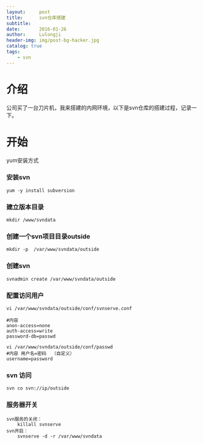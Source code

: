 ```yaml
---
layout:     post
title:      svn仓库搭建
subtitle:   
date:       2016-01-26
author:     Lulongji
header-img: img/post-bg-hacker.jpg
catalog: true
tags:
    - svn
---
```


# 介绍
公司买了一台刀片机，我来搭建的内网环境，以下是svn仓库的搭建过程，记录一下。

# 开始
yum安装方式

### 安装svn
    yum -y install subversion

### 建立版本目录
    mkdir /www/svndata

### 创建一个svn项目目录outside
    mkdir -p  /var/www/svndata/outside

### 创建svn
    svnadmin create /var/www/svndata/outside

### 配置访问用户
    vi /var/www/svndata/outside/conf/svnserve.conf

    #内容
    anon-access=none
    auth-access=write
    password-db=passwd

    vi /var/www/svndata/outside/conf/passwd
    #内容 用户名=密码  （自定义）
    username=password

### svn 访问
    svn co svn://ip/outside

### 服务器开关
    svn服务的关闭：
        killall svnserve
    svn开启：
        svnserve -d -r /var/www/svndata



